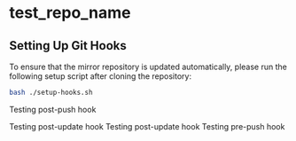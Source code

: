 # test_repo_name


## Setting Up Git Hooks

To ensure that the mirror repository is updated automatically, please run the following setup script after cloning the repository:

```sh
bash ./setup-hooks.sh
```


Testing post-push hook

Testing post-update hook
Testing post-update hook
Testing pre-push hook
